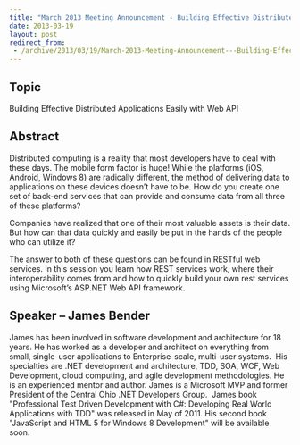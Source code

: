 ```yaml
---
title: "March 2013 Meeting Announcement - Building Effective Distributed Applications Easily with Web API"
date: 2013-03-19
layout: post
redirect_from:
 - /archive/2013/03/19/March-2013-Meeting-Announcement---Building-Effective-Distributed-Applications-Easily.aspx/index.html
---
```


## Topic

Building Effective Distributed Applications Easily with Web API

## Abstract

Distributed computing is a reality that most developers have to deal with these days. The mobile form factor is huge! While the platforms (iOS, Android, Windows 8) are radically different, the method of delivering data to applications on these devices doesn’t have to be. How do you create one set of back-end services that can provide and consume data from all three of these platforms?

Companies have realized that one of their most valuable assets is their data. But how can that data quickly and easily be put in the hands of the people who can utilize it?

The answer to both of these questions can be found in RESTful web services. In this session you learn how REST services work, where their interoperability comes from and how to quickly build your own rest services using Microsoft’s ASP.NET Web API framework.

## Speaker – James Bender

James has been involved in software development and architecture for 18 years. He has worked as a developer and architect on everything from small, single-user applications to Enterprise-scale, multi-user systems.  His specialties are .NET development and architecture, TDD, SOA, WCF, Web Development, cloud computing, and agile development methodologies. He is an experienced mentor and author. James is a Microsoft MVP and former President of the Central Ohio .NET Developers Group.  James book "Professional Test Driven Development with C#: Developing Real World Applications with TDD" was released in May of 2011. His second book "JavaScript and HTML 5 for Windows 8 Development" will be available soon.
